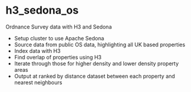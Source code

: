 # h3_sedona_os
Ordnance Survey data with H3 and Sedona

- Setup cluster to use Apache Sedona
- Source data from public OS data, highlighting all UK based properties
- Index data with H3
- Find overlap of properties using H3
- Iterate through those for higher density and lower density property areas
- Output at ranked by distance dataset between each property and nearest neighbours
